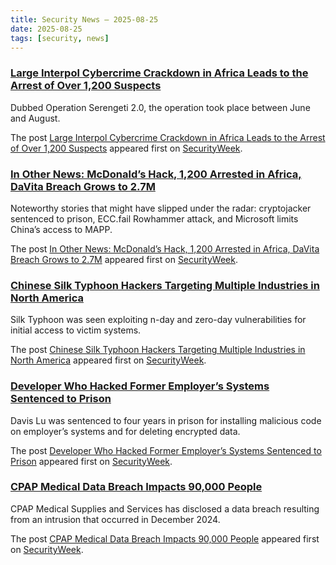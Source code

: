 ```yaml
---
title: Security News – 2025-08-25
date: 2025-08-25
tags: [security, news]
---
```


### [Large Interpol Cybercrime Crackdown in Africa Leads to the Arrest of Over 1,200 Suspects](https://www.securityweek.com/large-interpol-cybercrime-crackdown-in-africa-leads-to-the-arrest-of-over-1200-suspects/)

<p>Dubbed Operation Serengeti 2.0, the operation took place between June and August. </p>
<p>The post <a href="https://www.securityweek.com/large-interpol-cybercrime-crackdown-in-africa-leads-to-the-arrest-of-over-1200-suspects/">Large Interpol Cybercrime Crackdown in Africa Leads to the Arrest of Over 1,200 Suspects</a> appeared first on <a href="https://www.securityweek.com">SecurityWeek</a>.</p>

### [In Other News: McDonald’s Hack, 1,200 Arrested in Africa, DaVita Breach Grows to 2.7M](https://www.securityweek.com/in-other-news-mcdonalds-hack-1200-arrested-in-africa-davita-breach-grows-to-2-7m/)

<p>Noteworthy stories that might have slipped under the radar: cryptojacker sentenced to prison, ECC.fail Rowhammer attack, and Microsoft limits China’s access to MAPP.</p>
<p>The post <a href="https://www.securityweek.com/in-other-news-mcdonalds-hack-1200-arrested-in-africa-davita-breach-grows-to-2-7m/">In Other News: McDonald&#8217;s Hack, 1,200 Arrested in Africa, DaVita Breach Grows to 2.7M</a> appeared first on <a href="https://www.securityweek.com">SecurityWeek</a>.</p>

### [Chinese Silk Typhoon Hackers Targeting Multiple Industries in North America](https://www.securityweek.com/chinese-silk-typhoon-hackers-exploited-commvault-zero-day/)

<p>Silk Typhoon was seen exploiting n-day and zero-day vulnerabilities for initial access to victim systems.</p>
<p>The post <a href="https://www.securityweek.com/chinese-silk-typhoon-hackers-exploited-commvault-zero-day/">Chinese Silk Typhoon Hackers Targeting Multiple Industries in North America</a> appeared first on <a href="https://www.securityweek.com">SecurityWeek</a>.</p>

### [Developer Who Hacked Former Employer’s Systems Sentenced to Prison](https://www.securityweek.com/developer-who-hacked-former-employers-systems-sentenced-to-prison/)

<p>Davis Lu was sentenced to four years in prison for installing malicious code on employer’s systems and for deleting encrypted data.</p>
<p>The post <a href="https://www.securityweek.com/developer-who-hacked-former-employers-systems-sentenced-to-prison/">Developer Who Hacked Former Employer&#8217;s Systems Sentenced to Prison</a> appeared first on <a href="https://www.securityweek.com">SecurityWeek</a>.</p>

### [CPAP Medical Data Breach Impacts 90,000 People](https://www.securityweek.com/cpap-medical-data-breach-impacts-90000-people/)

<p>CPAP Medical Supplies and Services has disclosed a data breach resulting from an intrusion that occurred in December 2024.</p>
<p>The post <a href="https://www.securityweek.com/cpap-medical-data-breach-impacts-90000-people/">CPAP Medical Data Breach Impacts 90,000 People</a> appeared first on <a href="https://www.securityweek.com">SecurityWeek</a>.</p>

